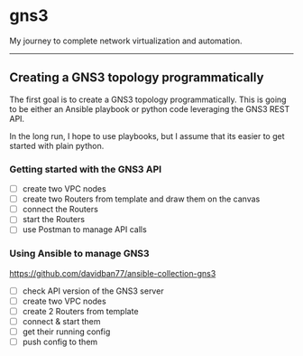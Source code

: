 # gns3
My journey to complete network virtualization and automation.

---
## Creating a GNS3 topology programmatically

The first goal is to create a GNS3 topology programmatically.
This is going to be either an Ansible playbook or python code leveraging the GNS3 REST API.

In the long run, I hope to use playbooks, but I assume that its easier to get started with plain python.

### Getting started with the GNS3 API

- [ ] create two VPC nodes
- [ ] create two Routers from template and draw them on the canvas
- [ ] connect the Routers
- [ ] start the Routers
- [ ] use Postman to manage API calls

### Using Ansible to manage GNS3

https://github.com/davidban77/ansible-collection-gns3
- [ ] check API version of the GNS3 server
- [ ] create two VPC nodes
- [ ] create 2 Routers from template
- [ ] connect & start them
- [ ] get their running config
- [ ] push config to them